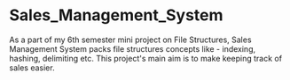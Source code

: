 # Sales_Management_System
As a part of my 6th semester mini project on File Structures, Sales Management System packs file structures concepts like - indexing, hashing, delimiting etc. This project's main aim is to make keeping track of sales easier. 
